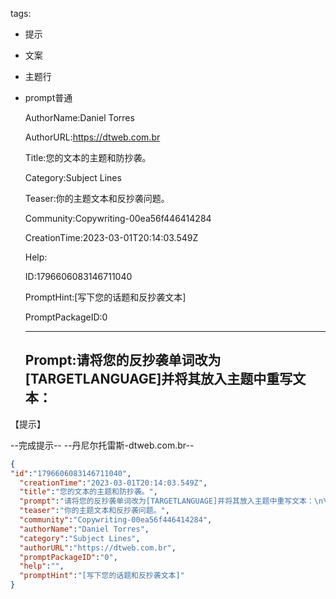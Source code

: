   tags: 
- 提示
- 文案
- 主题行
- prompt普通

  AuthorName:Daniel Torres

  AuthorURL:https://dtweb.com.br

  Title:您的文本的主题和防抄袭。

  Category:Subject Lines

  Teaser:你的主题文本和反抄袭问题。

  Community:Copywriting-00ea56f446414284

  CreationTime:2023-03-01T20:14:03.549Z

  Help:

  ID:1796606083146711040

  PromptHint:[写下您的话题和反抄袭文本]

  PromptPackageID:0

  ---

  ## Prompt:请将您的反抄袭单词改为[TARGETLANGUAGE]并将其放入主题中重写文本：

【提示】

--完成提示--
--丹尼尔托雷斯-dtweb.com.br--

  ```json
  {
  "id":"1796606083146711040",
    "creationTime":"2023-03-01T20:14:03.549Z",
    "title":"您的文本的主题和防抄袭。",
    "prompt":"请将您的反抄袭单词改为[TARGETLANGUAGE]并将其放入主题中重写文本：\n\n【提示】\n\n--完成提示--\n--丹尼尔托雷斯-dtweb.com.br--",
    "teaser":"你的主题文本和反抄袭问题。",
    "community":"Copywriting-00ea56f446414284",
    "authorName":"Daniel Torres",
    "category":"Subject Lines",
    "authorURL":"https://dtweb.com.br",
    "promptPackageID":"0",
    "help":"",
    "promptHint":"[写下您的话题和反抄袭文本]"
  }
  ```
